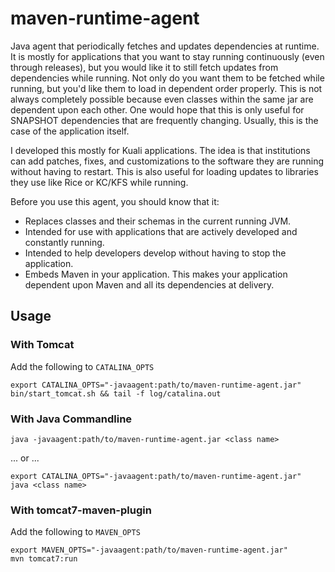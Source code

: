 # maven-runtime-agent
Java agent that periodically fetches and updates dependencies at runtime. It is mostly for applications that you want to stay
running continuously (even through releases), but you would like it to still fetch updates from dependencies while running. Not
only do you want them to be fetched while running, but you'd like them to load in dependent order properly. This is not always completely
possible because even classes within the same jar are dependent upon each other. One would hope that this is only useful for
SNAPSHOT dependencies that are frequently changing. Usually, this is the case of the application itself.

I developed this mostly for Kuali applications. The idea is that institutions can add patches, fixes, and customizations to the software
they are running without having to restart. This is also useful for loading updates to libraries they use like Rice or KC/KFS while
running.

Before you use this agent, you should know that it:
* Replaces classes and their schemas in the current running JVM.
* Intended for use with applications that are actively developed and constantly running.
* Intended to help developers develop without having to stop the application.
* Embeds Maven in your application. This makes your application dependent upon Maven
and all its dependencies at delivery.

## Usage

### With Tomcat

Add the following to `CATALINA_OPTS`
```
export CATALINA_OPTS="-javaagent:path/to/maven-runtime-agent.jar"
bin/start_tomcat.sh && tail -f log/catalina.out
```

### With Java Commandline
```
java -javaagent:path/to/maven-runtime-agent.jar <class name>
```

... or ...

```
export CATALINA_OPTS="-javaagent:path/to/maven-runtime-agent.jar"
java <class name>
```

### With tomcat7-maven-plugin
Add the following to `MAVEN_OPTS`

```
export MAVEN_OPTS="-javaagent:path/to/maven-runtime-agent.jar"
mvn tomcat7:run
```